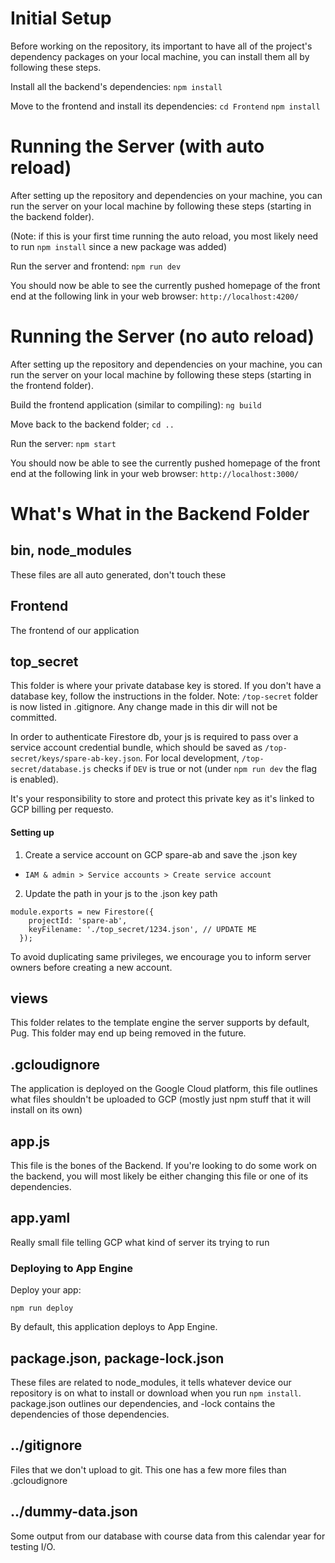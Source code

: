 # Initial Setup

Before working on the repository, its important to have all of the project's dependency packages on your local machine, you can install them all by following these steps.

Install all the backend's dependencies:
`npm install`

Move to the frontend and install its dependencies:
`cd Frontend`
`npm install`

# Running the Server (with auto reload)

After setting up the repository and dependencies on your machine, you can run the server on your local machine by following these steps (starting in the backend folder). 

(Note: if this is your first time running the auto reload, you most likely need to run `npm install` since a new package was added) 

Run the server and frontend:
`npm run dev`

You should now be able to see the currently pushed homepage of the front end at the following link in your web browser:
`http://localhost:4200/`

# Running the Server (no auto reload)

After setting up the repository and dependencies on your machine, you can run the server on your local machine by following these steps (starting in the frontend folder). 

Build the frontend application (similar to compiling):
`ng build`

Move back to the backend folder;
`cd ..`

Run the server:
`npm start` 

You should now be able to see the currently pushed homepage of the front end at the following link in your web browser:
`http://localhost:3000/`

# What's What in the Backend Folder

## bin, node_modules
These files are all auto generated, don't touch these

## Frontend
The frontend of our application

## top_secret
This folder is where your private database key is stored. If you don't have a database key, follow the instructions in the folder. Note:  `/top-secret` folder is now listed in .gitignore. Any change made in this dir will not be committed.

In order to authenticate Firestore db, your js is required to pass over a service account credential bundle, which should be saved as `/top-secret/keys/spare-ab-key.json`.
For local development, `/top-secret/database.js` checks if `DEV` is true or not (under `npm run dev` the flag is enabled).

It's your responsibility to store and protect this private key as it's linked to GCP billing per requesto.

#### Setting up
1. Create a service account on GCP spare-ab and save the .json key
* `IAM & admin > Service accounts > Create service account`
2. Update the path in your js to the .json key path 
```
module.exports = new Firestore({
    projectId: 'spare-ab',
    keyFilename: './top_secret/1234.json', // UPDATE ME
  });
```

To avoid duplicating same privileges, we encourage you to inform server owners before creating a new account.  

## views
This folder relates to the template engine the server supports by default, Pug. This folder may end up being removed in the future.

## .gcloudignore
The application is deployed on the Google Cloud platform, this file outlines what files shouldn't be uploaded to GCP (mostly just npm stuff that it will install on its own)

## app.js
This file is the bones of the Backend. If you're looking to do some work on the backend, you will most likely be either changing this file or one of its dependencies.

## app.yaml
Really small file telling GCP what kind of server its trying to run
### Deploying to App Engine

Deploy your app:

    npm run deploy

By default, this application deploys to App Engine.

## package.json, package-lock.json
These files are related to node_modules, it tells whatever device our repository is on what to install or download when you run `npm install`. package.json outlines our dependencies, and -lock contains the dependencies of those dependencies.

## ../gitignore
Files that we don't upload to git. This one has a few more files than .gcloudignore

## ../dummy-data.json
Some output from our database with course data from this calendar year for testing I/O.
